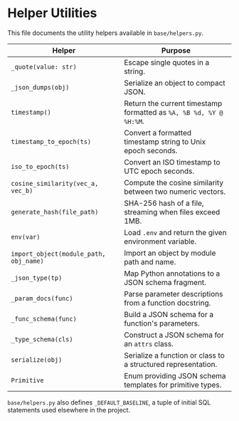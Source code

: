 # Helper Utilities

This file documents the utility helpers available in `base/helpers.py`.

| Helper | Purpose |
|--------|---------|
| `_quote(value: str)` | Escape single quotes in a string. |
| `_json_dumps(obj)` | Serialize an object to compact JSON. |
| `timestamp()` | Return the current timestamp formatted as `%A, %B %d, %Y @ %H:%M`. |
| `timestamp_to_epoch(ts)` | Convert a formatted timestamp string to Unix epoch seconds. |
| `iso_to_epoch(ts)` | Convert an ISO timestamp to UTC epoch seconds. |
| `cosine_similarity(vec_a, vec_b)` | Compute the cosine similarity between two numeric vectors. |
| `generate_hash(file_path)` | SHA-256 hash of a file, streaming when files exceed 1MB. |
| `env(var)` | Load `.env` and return the given environment variable. |
| `import_object(module_path, obj_name)` | Import an object by module path and name. |
| `_json_type(tp)` | Map Python annotations to a JSON schema fragment. |
| `_param_docs(func)` | Parse parameter descriptions from a function docstring. |
| `_func_schema(func)` | Build a JSON schema for a function's parameters. |
| `_type_schema(cls)` | Construct a JSON schema for an `attrs` class. |
| `serialize(obj)` | Serialize a function or class to a structured representation. |
| `Primitive` | Enum providing JSON schema templates for primitive types. |

`base/helpers.py` also defines `_DEFAULT_BASELINE`, a tuple of initial SQL
statements used elsewhere in the project.
